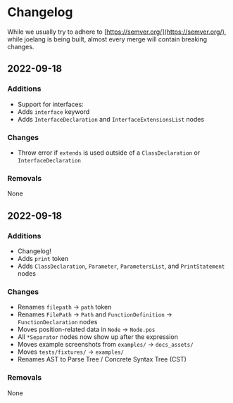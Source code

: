 # Changelog

While we usually try to adhere to [https://semver.org/](https://semver.org/), while joelang is being built, almost every merge will contain breaking changes.

## 2022-09-18

### Additions
- Support for interfaces:
- Adds `interface` keyword
- Adds `InterfaceDeclaration` and `InterfaceExtensionsList` nodes

### Changes
- Throw error if `extends` is used outside of a `ClassDeclaration` or `InterfaceDeclaration`

### Removals
None


## 2022-09-18

### Additions
- Changelog!
- Adds `print` token
- Adds `ClassDeclaration`, `Parameter`, `ParametersList`, and `PrintStatement` nodes

### Changes
- Renames `filepath` -> `path` token
- Renames `FilePath` -> `Path` and `FunctionDefinition` -> `FunctionDeclaration` nodes
- Moves position-related data in `Node` -> `Node.pos`
- All `*Separator` nodes now show up after the expression
- Moves example screenshots from `examples/` -> `docs_assets/`
- Moves `tests/fixtures/` -> `examples/`
- Renames AST to Parse Tree / Concrete Syntax Tree (CST)

### Removals
None
